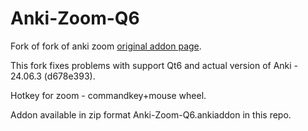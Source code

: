 # Anki-Zoom-Q6

Fork of fork of anki zoom <a href="https://github.com/ccz-2/Anki-Zoom">original addon page</a>.

This fork fixes problems with support Qt6 and actual version of Anki - ⁨24.06.3 (d678e393)⁩.

Hotkey for zoom - commandkey+mouse wheel.

Addon available in zip format Anki-Zoom-Q6.ankiaddon in this repo.